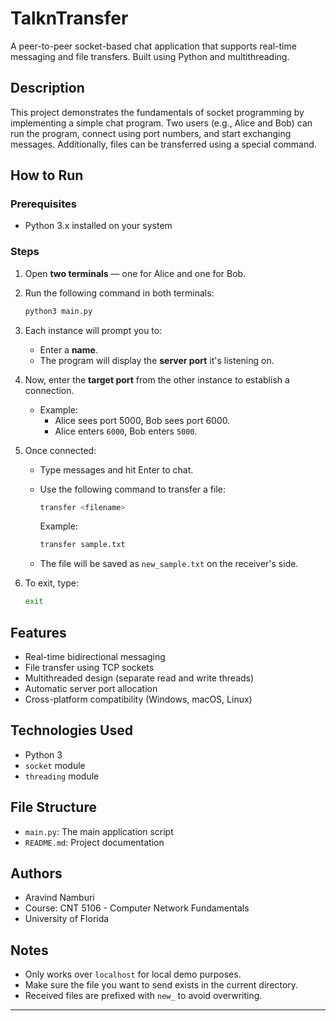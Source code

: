 # TalknTransfer

A peer-to-peer socket-based chat application that supports real-time messaging and file transfers. Built using Python and multithreading.

## Description

This project demonstrates the fundamentals of socket programming by implementing a simple chat program. Two users (e.g., Alice and Bob) can run the program, connect using port numbers, and start exchanging messages. Additionally, files can be transferred using a special command.

## How to Run

### Prerequisites
- Python 3.x installed on your system

### Steps
1. Open **two terminals** — one for Alice and one for Bob.
2. Run the following command in both terminals:
   ```bash
   python3 main.py
   ```
3. Each instance will prompt you to:
   - Enter a **name**.
   - The program will display the **server port** it's listening on.
4. Now, enter the **target port** from the other instance to establish a connection.

   - Example:
     - Alice sees port 5000, Bob sees port 6000.
     - Alice enters `6000`, Bob enters `5000`.

5. Once connected:
   - Type messages and hit Enter to chat.
   - Use the following command to transfer a file:
     ```bash
     transfer <filename>
     ```

     Example:
     ```bash
     transfer sample.txt
     ```
   - The file will be saved as `new_sample.txt` on the receiver's side.

6. To exit, type:
   ```bash
   exit
   ```

## Features

- Real-time bidirectional messaging
- File transfer using TCP sockets
- Multithreaded design (separate read and write threads)
- Automatic server port allocation
- Cross-platform compatibility (Windows, macOS, Linux)

## Technologies Used

- Python 3
- `socket` module
- `threading` module

## File Structure

- `main.py`: The main application script
- `README.md`: Project documentation

## Authors

- Aravind Namburi
- Course: CNT 5106 - Computer Network Fundamentals
- University of Florida

## Notes

- Only works over `localhost` for local demo purposes.
- Make sure the file you want to send exists in the current directory.
- Received files are prefixed with `new_` to avoid overwriting.

---
